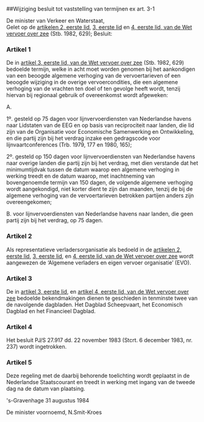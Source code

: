 <meta http-equiv='Content-Type' content='text/html; charset=utf-8' />

##Wijziging besluit tot vaststelling van termijnen ex art. 3-1

De minister van Verkeer en Waterstaat,  
Gelet op de [artikelen 2, eerste lid](../../../../../../../../wet/wet/vervoer/over/zee/BWBR0003528/README.md), [3, eerste lid](../../../../../../../../wet/wet/vervoer/over/zee/BWBR0003528/README.md) en [4, eerste lid, van de Wet vervoer over zee](../../../../../../../../wet/wet/vervoer/over/zee/BWBR0003528/README.md) (Stb. 1982, 629);
Besluit:    

### Artikel  1  

De in [artikel 3, eerste lid, van de Wet vervoer over zee](../../../../../../../../wet/wet/vervoer/over/zee/BWBR0003528/README.md) (Stb. 1982, 629) bedoelde termijn, welke in acht moet worden genomen bij het aankondigen van een beoogde algemene verhoging van de vervoertarieven of een beoogde wijziging in de overige vervoercondities, die een algemene verhoging van de vrachten ten doel of ten gevolge heeft wordt, tenzij hiervan bij regionaal gebruik of overeenkomst wordt afgeweken: 

A. 

1º. gesteld op 75 dagen voor lijnvervoerdiensten van Nederlandse havens naar Lidstaten van de EEG en op basis van reciprociteit naar landen, die lid zijn van de Organisatie voor Economische Samenwerking en Ontwikkeling, en die partij zijn bij het verdrag inzake een gedragscode voor lijnvaartconferences (Trb. 1979, 177 en 1980, 165);  

2º. gesteld op 150 dagen voor lijnvervoerdiensten van Nederlandse havens naar overige landen die partij zijn bij het verdrag, met dien verstande dat het minimumtijdvak tussen de datum waarop een algemene verhoging in werking treedt en de datum waarop, met inachtneming van bovengenoemde termijn van 150 dagen, de volgende algemene verhoging wordt aangekondigd, niet korter dient te zijn dan maanden, tenzij de bij de algemene verhoging van de vervoertarieven betrokken partijen anders zijn overeengekomen;    

B. voor lijnvervoerdiensten van Nederlandse havens naar landen, die geen partij zijn bij het verdrag, op 75 dagen.    

### Artikel  2  

Als representatieve verladersorganisatie als bedoeld in de [artikelen 2, eerste lid](../../../../../../../../wet/wet/vervoer/over/zee/BWBR0003528/README.md), [3, eerste lid](../../../../../../../../wet/wet/vervoer/over/zee/BWBR0003528/README.md), en [4, eerste lid, van de Wet vervoer over zee](../../../../../../../../wet/wet/vervoer/over/zee/BWBR0003528/README.md) wordt aangewezen de ‘Algemene verladers en eigen vervoer organisatie’ (EVO).  

### Artikel  3  

De in [artikel 3, eerste lid](../../../../../../../../wet/wet/vervoer/over/zee/BWBR0003528/README.md), en [artikel 4, eerste lid, van de Wet vervoer over zee](../../../../../../../../wet/wet/vervoer/over/zee/BWBR0003528/README.md) bedoelde bekendmakingen dienen te geschieden in tenminste twee van de navolgende dagbladen. Het Dagblad Scheepvaart, het Economisch Dagblad en het Financieel Dagblad.  

### Artikel  4  

Het besluit PJ/S 27.917 dd. 22 november 1983 (Stcrt. 6 december 1983, nr. 237) wordt ingetrokken.  

### Artikel  5  

Deze regeling met de daarbij behorende toelichting wordt geplaatst in de Nederlandse Staatscourant en treedt in werking met ingang van de tweede dag na de datum van plaatsing.  

's-Gravenhage 
31 augustus 1984    

De 
minister voornoemd, 
N.Smit-Kroes    
